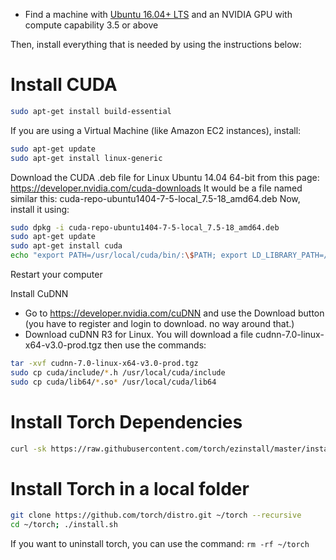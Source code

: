 - Find a machine with [Ubuntu 16.04+ LTS](http://www.ubuntu.com/) and an NVIDIA GPU with compute capability 3.5 or above

Then, install everything that is needed by using the instructions below:

Install CUDA
=============
```bash
sudo apt-get install build-essential
```

If you are using a Virtual Machine (like Amazon EC2 instances), install:
```bash
sudo apt-get update
sudo apt-get install linux-generic
```

Download the CUDA .deb file for Linux Ubuntu 14.04 64-bit from this page: https://developer.nvidia.com/cuda-downloads
It would be a file named similar this: cuda-repo-ubuntu1404-7-5-local_7.5-18_amd64.deb
Now, install it using:
```bash
sudo dpkg -i cuda-repo-ubuntu1404-7-5-local_7.5-18_amd64.deb
sudo apt-get update
sudo apt-get install cuda
echo "export PATH=/usr/local/cuda/bin/:\$PATH; export LD_LIBRARY_PATH=/usr/local/cuda/lib64/:\$LD_LIBRARY_PATH; " >>~/.bashrc && source ~/.bashrc
```

Restart your computer

Install CuDNN
- Go to https://developer.nvidia.com/cuDNN and use the Download button (you have to register and login to download. no way around that.)
- Download cuDNN R3 for Linux. You will download a file cudnn-7.0-linux-x64-v3.0-prod.tgz
then use the commands:
```bash
tar -xvf cudnn-7.0-linux-x64-v3.0-prod.tgz
sudo cp cuda/include/*.h /usr/local/cuda/include
sudo cp cuda/lib64/*.so* /usr/local/cuda/lib64
```

Install Torch Dependencies
==========================
```bash
curl -sk https://raw.githubusercontent.com/torch/ezinstall/master/install-deps | bash -e
```

Install Torch in a local folder
================================
```bash
git clone https://github.com/torch/distro.git ~/torch --recursive
cd ~/torch; ./install.sh
```

If you want to uninstall torch, you can use the command: `rm -rf ~/torch`